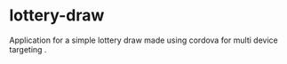 lottery-draw
============

Application for a simple lottery draw made using cordova for multi device targeting .
